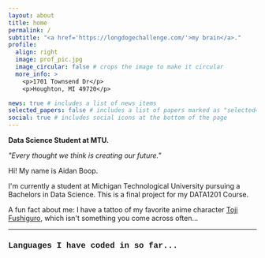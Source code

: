 ```yaml
---
layout: about
title: home
permalink: /
subtitle: "<a href='https://longdogechallenge.com/'>my brain</a>."
profile:
  align: right
  image: prof_pic.jpg
  image_circular: false # crops the image to make it circular
  more_info: >
    <p>1701 Townsend Dr</p>
    <p>Houghton, MI 49720</p>

news: true # includes a list of news items
selected_papers: false # includes a list of papers marked as "selected={true}"
social: true # includes social icons at the bottom of the page
---
```

  **Data Science Student at MTU.**

  *"Every thought we think is creating our future."*

Hi! My name is Aidan Boop.

I'm currently a student at Michigan Technological University pursuing a Bachelors in Data Science. 
This is a final project for my DATA1201 Course. 

A fun fact about me: I have a tattoo of my favorite anime character [Toji Fushiguro](https://jujutsu-kaisen.fandom.com/wiki/Toji_Fushiguro), which isn't something you come across often...

---

<style>
    .icon-size {
        font-size: 60px;
    }
</style>

<div>
    <h3 style="font-family: 'Courier New', Courier, monospace;">Languages I have coded in so far...</h3>
    <p>
        <i class="fa-brands fa-java icon-size"></i>
        <i class="fa-solid fa-code icon-size"></i>
        <i class="fa-brands fa-markdown icon-size"></i>
        <i class="fa-solid fa-terminal icon-size"></i>
    </p>
</div>



















<!-- Saved for later use!
Edit `_bibliography/papers.bib` and Jekyll will render your [publications page](/al-folio/publications/) automatically.
This theme is set up to use [Font Awesome icons](https://fontawesome.com/) and [Academicons](https://jpswalsh.github.io/academicons/), like the ones below.-->
